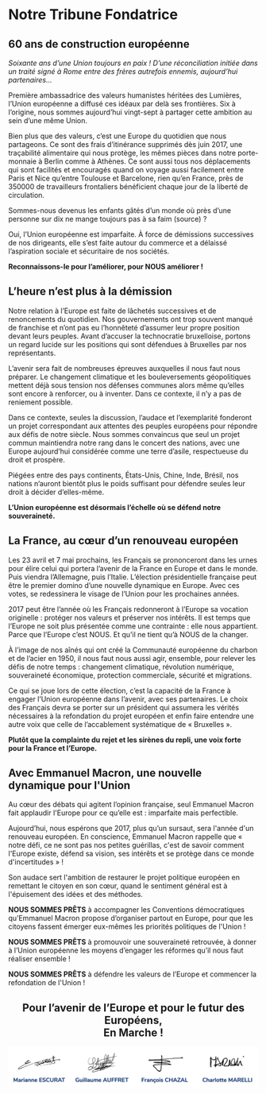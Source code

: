 # Notre Tribune Fondatrice

## 60 ans de construction européenne

*Soixante ans d’une Union toujours en paix ! D’une réconciliation initiée dans un traité signé à Rome entre des frères autrefois ennemis, aujourd’hui partenaires...*

Première ambassadrice des valeurs humanistes héritées des Lumières, l’Union européenne a diffusé ces idéaux par delà ses frontières. Six à l’origine, nous sommes aujourd’hui vingt-sept à partager cette ambition au sein d’une même Union.

Bien plus que des valeurs, c’est une Europe du quotidien que nous partageons. Ce sont des frais d’itinérance supprimés dès juin 2017, une traçabilité alimentaire qui nous protège, les mêmes pièces dans notre porte-monnaie à Berlin comme à Athènes. Ce sont aussi tous nos déplacements qui sont facilités et encouragés quand on voyage aussi facilement entre Paris et Nice qu’entre Toulouse et Barcelone, rien qu’en France, près de 350000 de travailleurs frontaliers bénéficient chaque jour de la liberté de circulation.

Sommes-nous devenus les enfants gâtés d’un monde où près d’une personne sur dix ne mange toujours pas à sa faim (source) ?

Oui, l’Union européenne est imparfaite. À force de démissions successives de nos dirigeants, elle s’est faite autour du commerce et a délaissé l’aspiration sociale et sécuritaire de nos sociétés.

**Reconnaissons-le pour l’améliorer, pour NOUS améliorer !**

## L’heure n’est plus à la démission

Notre relation à l’Europe est faite de lâchetés successives et de renoncements du quotidien. Nos gouvernements ont trop souvent manqué de franchise et n’ont pas eu l’honnêteté d’assumer leur propre position devant leurs peuples. Avant d’accuser la technocratie bruxelloise, portons un regard lucide sur les positions qui sont défendues à Bruxelles par nos représentants.

L’avenir sera fait de nombreuses épreuves auxquelles il nous faut nous préparer. Le changement climatique et les bouleversements géopolitiques mettent déjà sous tension nos défenses communes alors même qu’elles sont encore à renforcer, ou à inventer. Dans ce contexte, il n’y a pas de reniement possible.

Dans ce contexte, seules la discussion, l’audace et l’exemplarité fonderont un projet correspondant aux attentes des peuples européens pour répondre aux défis de notre siècle. Nous sommes convaincus que seul un projet commun maintiendra notre rang dans le concert des nations, avec une Europe aujourd’hui considérée comme une terre d’asile, respectueuse du droit et prospère.

Piégées entre des pays continents, États-Unis, Chine, Inde, Brésil, nos nations n’auront bientôt plus le poids suffisant pour défendre seules leur droit à décider d’elles-même.

**L’Union européenne est désormais l’échelle où se défend notre souveraineté.**

## La France, au cœur d’un renouveau européen

Les 23 avril et 7 mai prochains, les Français se prononceront dans les urnes pour élire celui qui portera l’avenir de la France en Europe et dans le monde. Puis viendra l’Allemagne, puis l’Italie. L’élection présidentielle française peut être le premier domino d’une nouvelle dynamique en Europe. Avec ces votes, se redessinera le visage de l’Union pour les prochaines années.

2017 peut être l’année où les Français redonneront à l’Europe sa vocation originelle : protéger nos valeurs et préserver nos intérêts. Il est temps que l’Europe ne soit plus présentée comme une contrainte : elle nous appartient. Parce que l’Europe c’est NOUS. Et qu’il ne tient qu’à NOUS de la changer.

À l’image de nos aînés qui ont créé la Communauté européenne du charbon et de l’acier en 1950, il nous faut nous aussi agir, ensemble, pour relever les défis de notre temps : changement climatique, révolution numérique, souveraineté économique, protection commerciale, sécurité et migrations.

Ce qui se joue lors de cette élection, c’est la capacité de la France à engager l’Union européenne dans l’avenir, avec ses partenaires. Le choix des Français devra se porter sur un président qui assumera les vérités nécessaires à la refondation du projet européen et enfin faire entendre une autre voix que celle de l’accablement systématique de « Bruxelles ».

**Plutôt que la complainte du rejet et les sirènes du repli, une voix forte pour la France et l’Europe.**

## Avec Emmanuel Macron, une nouvelle dynamique pour l'Union

Au cœur des débats qui agitent l’opinion française, seul Emmanuel Macron fait applaudir l'Europe pour ce qu’elle est : imparfaite mais perfectible.

Aujourd’hui, nous espérons que 2017, plus qu’un sursaut, sera l'année d'un renouveau européen. En conscience, Emmanuel Macron rappelle que « notre défi, ce ne sont pas nos petites guérillas, c'est de savoir comment l'Europe existe, défend sa vision, ses intérêts et se protège dans ce monde d'incertitudes » !

Son audace sert l'ambition de restaurer le projet politique européen en remettant le citoyen en son cœur, quand le sentiment général est à l'épuisement des idées et des méthodes.

**NOUS SOMMES PRÊTS** à accompagner les Conventions démocratiques qu’Emmanuel Macron propose d’organiser partout en Europe, pour que les citoyens fassent émerger eux-mêmes les priorités politiques de l'Union !

**NOUS SOMMES PRÊTS** à promouvoir une souveraineté retrouvée, à donner à l’Union européenne les moyens d’engager les réformes qu’il nous faut réaliser ensemble !

**NOUS SOMMES PRÊTS** à défendre les valeurs de l’Europe et commencer la refondation de l'Union !


## <center>**Pour l’avenir de l’Europe et pour le futur des Européens,<br/>En Marche !**</center>


![](./fondateurs.png "Les fondateurs")
